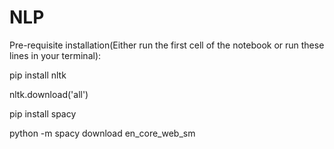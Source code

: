 # NLP
Pre-requisite installation(Either run the first cell of the notebook or run these lines in your terminal):

pip install nltk

nltk.download('all')

pip install spacy

python -m spacy download en_core_web_sm
